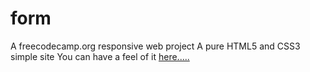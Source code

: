 # form
 A freecodecamp.org responsive web project 
 A pure HTML5 and CSS3 simple site
 You can have a feel of it [here.....](https://bobobeehood.github.io/form/)
